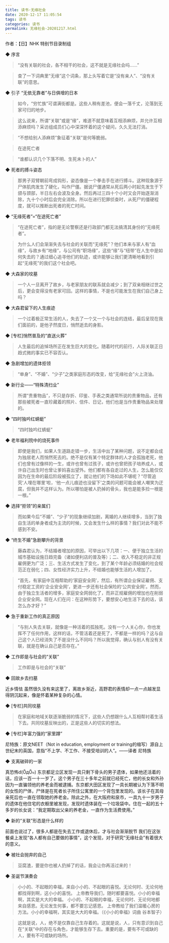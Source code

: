 ```yaml
---
title: 读书·无缘社会
date: 2020-12-17 11:05:54
tags: 读书
categories: 读书
permalink: 无缘社会-20201217.html
---
```


作者：【日】NHK 特别节目录制组

◆ 序言

> “没有关联的社会，各不相干的社会，这不就是无缘社会吗……”

> 查了一下词典里“无缘”这个词条，那上头写着它是“没有亲人”、“没有关联”的意思。

◆ 引子 “无依无靠者”与日俱增的日本

> 如今，“穷忙族”可谓满街都是。这些人稍有差池，便会一落千丈，沦落到无家可归的地步。

> 这么说来，所谓“关联”或是“缘”，难道不就意味着互相添麻烦，并允许互相添麻烦吗？采访组成员们心中深深怀着的这个疑问，久久无法打消。

> “不想给别人添麻烦”象征着“关联”是何等脆弱。

> 在途死亡者

> “谁都认识几个下落不明、生死未卜的人”

◆ 死者的搏斗姿态

> 那男子双臂朝前弯成钩形，姿态像是一个拳击手在进行搏斗。这种现象源于尸体肌肉发生了硬化，叫作尸僵。据说尸僵通常从死后两小时起先发生于下颌与颈部，半日左右会波及全身。然后再过三四十个小时又会开始逐渐消除，九十个小时后会完全消除。所以在进行犯罪侦查时，从死尸的僵硬程度，就可以推断出死者的死亡时间。

◆ “无缘死者”=“在途死亡者”

> “在途死亡者”，指的是无论警察还是行政部门都无法搞清其身份的“无缘死者”。

> 为什么人们会渐渐失去与社会的关联而“无缘死”？他们本来与家人有“血缘”，与故乡有“地缘”，与公司有“职场缘”，这些“缘”与“纽带”在人生中是如何失去的？通过细心追寻他们的轨迹，或许能够让我们更清晰地看到引起“无缘死”的我们这个社会吧。

◆ 大森家的坟墓

> 一个人一旦离开了故乡，与老家朋友的联系就会减少；到了双亲相继过世之后，更会变得没有老家可回。这样的事情，不是也可能发生在我们自己身上吗？

◆ 大森君留下的人生痕迹

> 一个过着极正常生活的人，失去了一个又一个与社会的连结，最后呈现在我们面前的，是他孑然度日，悄然逝去的身影。

◆ [专栏]悄然普及的“直送火葬”

> 人生最后的追悼场所正在发生巨大的变化。随着时代的前行，人际关联正日趋式微的事实已不容否认。

◆ 急剧增加的遗体拒领

> “单身”、“不婚”、“少子”之类家庭形态的改变，给“无缘社会”火上浇油。

◆ 新行业——“特殊清扫业”

> 所谓“贵重物品”，不只是存折、印鉴、手表之类通常所说的贵重物品，还有那些被死者一直珍藏着的照片、信件、日记，他们也是当作贵重物品来处理的。

◆ “四时独吟红蜻蜓”

> “四时独吟红蜻蜓”

◆ 老年福利院中的烧死事件

> 即使是我们，如果人生道路走错一步，生活中出了某种问题，说不定都会成为独居老人而悄然死去的。绝不是仅有某个特定群体的人才会孤独老死，他们也曾有过像样的一生，或许也曾有过孩子，或许也曾把孩子培养成人，或许自己出生时也曾让爹妈喜出望外。他们都有各自走过的人生，怎么能仅仅因为在生命的最后阶段被孤立了，就让他们的下场如此不堪呢？“尽管追究‘人埋在哪里’啦，‘他一点儿痕迹也没留下’之类的问题可能会被人嘲笑为迂腐，但我并不这样认为。所以哪怕是被人扔掉的骨头，我也是能多捡一根是一根。”

◆ 选择“拒领”的亲属们

> 而如果今后“不婚”、“少子”的现象继续加剧，离婚的人继续增多，当到了独自生活的单身者成为主流的时候，又会发生什么样的事情？我们对此不能不感到不安。

◆ “终生不婚”急剧攀升的背景

> 藤森君认为，不结婚者增加的原因，可举出以下几项：一、便于独立生活的城市基础设施日趋完备（诸如便利店的普及等）；二、收入不稳定的非正规雇佣更为广泛；三、生活方式发生了变化，到了某个年龄必须结婚的社会规范正在弱化；四、女性经济实力上升，不结婚也能够生活的人增加了。

> “首先，有家庭中互相帮助的‘家庭安全网’，然后，有所谓企业保证雇佣、支付稳定工资的‘企业安全网’，更进一步还有社会保险的‘公共安全网’。然而，由于独立生活者的增多，家庭安全网弱化了，而非正规雇佣的增加也在削弱企业安全网。现在人们在问：在这种形势下，要想安心地生活下去的话，该怎么办才好？”

◆ 急于重新工作的真正原因

> “与别人失去关联，就像是一种活着的孤独死。没有一个人关心你，你也发挥不了任何作用，这样的话，不管活着还是死了，不都是一样的吗？这与自己这个人已经消失了不是没什么不同吗？所以我觉得，确认与别人有没有关联，就是在确认自己是否存在。”

◆ 工作即是与社会的“关联”

> 工作即是与社会的“关联”

◆ 回故乡去扫墓

近乡情怯
虽然很久没有来这里了，离故乡渐近，高野君的表情却一点一点越发显得阴沉起来，像是怀着某种复杂的心情。

◆ [专栏]共同坟墓

> 在家庭和地域关联逐渐脆弱的情况下，这些人仍想跟什么人互相帮衬着生活下去。共同坟墓反映出的，正是这些人的切实的想法。

◆ [专栏]年富力强的“家里蹲”

尼特族：原文NEET（Not in education, employment or training的缩写）源自上世纪末的英国，意指“不上学、不工作、不接受培训的人”。——译者
尼特族

◆ 支离破碎的一家

真恐怖d(ŐдŐ๑)
东京都足立区发现一具只剩下骨头的男子遗体，如果他还活着的话，应该一百一十一岁了。这个男子在三十多年之前就已经死亡，他的长女和外孙因为一直骗领他的养老金而被逮捕。东京都大田区发现了一具长期被认为下落不明的女性的尸体，尸体是在死者长子所住公寓里的一个背包里发现的。该长子在其母亲死后也一直在领取她的养老金。除此之外，在大阪府和泉市，一具九十一岁男子的遗体在他住宅的衣橱里被发现，发现时遗体装在一个垃圾袋中。住在一起的五十多岁的长女说：“我定期取出父亲的养老金，一直作为生活费使用。”

◆ 新的“关联”形态是什么样的

前面也说过了，很多人都是在失去工作或退休后，才与社会渐渐脱节
我们在这张餐桌上发现“各人都有自己要做的事情”，这个发现，对于研究“无缘社会”有着很大的意义。

◆ 被社会抛弃的自己

> 豆腐渣，要是你也被人扔掉了的话，我会让你再活过来的！

◆ 圣诞节演奏会

> 小小的、不起眼的幸福，来自小小的、不起眼的喜悦。无论何时、无论何地都找得到啊，这小小的喜悦。 上帝教导我们，随时都要喜悦。小小的幸福啊，其实是大大的幸福。 小小的、不起眼的幸福，无论何时、无论何地都来自感恩。无论发生何事，都不要忘记感恩。 上帝教给了我们温暖心房的方法。小小的幸福啊，其实是大大的幸福。（《小小的幸福》词曲 谷本智子）

> 这就是说，人，绝不是仅靠自己生存着的。这就是说，人，只有意识到自己在“关联”中的存在与角色，才能够生存下去。重要的是，要有不可或缺的人，要有不可或缺的场所。
